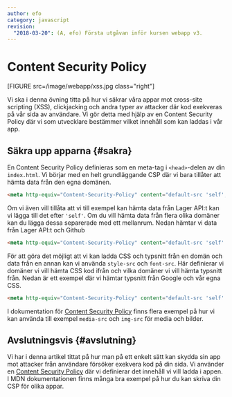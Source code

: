 ```yaml
---
author: efo
category: javascript
revision:
  "2018-03-20": (A, efo) Första utgåvan inför kursen webapp v3.
---
```

Content Security Policy
==================================
[FIGURE src=/image/webapp/xss.jpg class="right"]

Vi ska i denna övning titta på hur vi säkrar våra appar mot cross-site scripting (XSS), clickjacking och andra typer av attacker där kod exekveras på vår sida av användare. Vi gör detta med hjälp av en Content Security Policy där vi som utvecklare bestämmer vilket innehåll som kan laddas i vår app.



<!--more-->



Säkra upp apparna {#sakra}
--------------------------------------
En Content Security Policy definieras som en meta-tag i `<head>`-delen av din `index.html`. Vi börjar med en helt grundläggande CSP där vi bara tillåter att hämta data från den egna domänen.

```html
<meta http-equiv="Content-Security-Policy" content="default-src 'self';">
```

Om vi även vill tillåta att vi till exempel kan hämta data från Lager API:t kan vi lägga till det efter `'self'`. Om du vill hämta data från flera olika domäner kan du lägga dessa separerade med ett mellanrum. Nedan hämtar vi data från Lager API:t och Github

```html
<meta http-equiv="Content-Security-Policy" content="default-src 'self' https://lager.emilfolino.se https://api.github.com;">
```

För att göra det möjligt att vi kan ladda CSS och typsnitt från en domän och data från en annan kan vi använda `style-src` och `font-src`. Här definierar vi domäner vi vill hämta CSS kod ifrån och vilka domäner vi vill hämta typsnitt från. Nedan är ett exempel där vi hämtar typsnitt från Google och vår egna CSS.

```html
<meta http-equiv="Content-Security-Policy" content="default-src 'self' https://lager.emilfolino.se 'unsafe-eval'; style-src 'self' https://fonts.googleapis.com; font-src https://fonts.gstatic.com;">
```

I dokumentation för [Content Security Policy](https://developer.mozilla.org/en-US/docs/Web/HTTP/CSP) finns flera exempel på hur vi kan använda till exempel `media-src` och `img-src` för media och bilder.



Avslutningsvis {#avslutning}
--------------------------------------

Vi har i denna artikel tittat på hur man på ett enkelt sätt kan skydda sin app mot attacker från användare försöker exekvera kod på din sida. Vi använder en [Content Security Policy](https://developer.mozilla.org/en-US/docs/Web/HTTP/CSP) där vi definierar det innehåll vi vill ladda i appen. I MDN dokumentationen finns många bra exempel på hur du kan skriva din CSP för olika appar.
